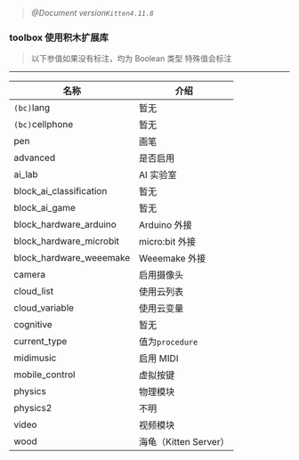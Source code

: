 > _@Document version`Kitten4.11.8`_

### **toolbox** 使用积木扩展库

> 以下参值如果没有标注，均为 Boolean 类型
> 特殊值会标注

---

| 名称                    | 介绍                  |
| ----------------------- | --------------------- |
| `(bc)`lang              | 暂无                  |
| `(bc)`cellphone         | 暂无                  |
| pen                     | 画笔                  |
| advanced                | 是否启用              |
| ai_lab                  | AI 实验室             |
| block_ai_classification | 暂无                  |
| block_ai_game           | 暂无                  |
| block_hardware_arduino  | Arduino 外接          |
| block_hardware_microbit | micro:bit 外接        |
| block_hardware_weeemake | Weeemake 外接         |
| camera                  | 启用摄像头            |
| cloud_list              | 使用云列表            |
| cloud_variable          | 使用云变量            |
| cognitive               | 暂无                  |
| current_type            | 值为`procedure`       |
| midimusic               | 启用 MIDI             |
| mobile_control          | 虚拟按键              |
| physics                 | 物理模块              |
| physics2                | 不明                  |
| video                   | 视频模块              |
| wood                    | 海龟（Kitten Server） |
